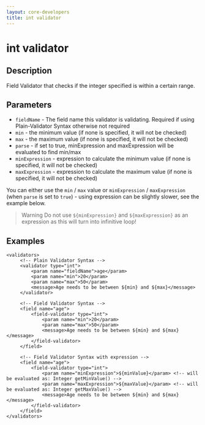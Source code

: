 ```yaml
---
layout: core-developers
title: int validator
---
```


# int validator

## Description

Field Validator that checks if the integer specified is within a certain range.

## Parameters

- `fieldName` - The field name this validator is validating. Required if using Plain-Validator Syntax otherwise not required
- `min` - the minimum value (if none is specified, it will not be checked)
- `max` - the maximum value (if none is specified, it will not be checked)
- `parse` - if set to true, minExpression and maxExpression will be evaluated to find min/max
- `minExpression` - expression to calculate the minimum value (if none is specified, it will not be checked)
- `maxExpression` - expression to calculate the maximum value (if none is specified, it will not be checked) 

You can either use the `min` / `max` value or `minExpression` / `maxExpression` (when `parse` is set to `true`) - using expression can be slightly slower, see the example below.

> Warning
> Do not use `${minExpression}` and `${maxExpression}` as an expression as this will turn into infinitive loop!

## Examples

```
<validators>
     <!-- Plain Validator Syntax -->
     <validator type="int">
         <param name="fieldName">age</param>
         <param name="min">20</param>
         <param name="max">50</param>
         <message>Age needs to be between ${min} and ${max}</message>
     </validator>
 
     <!-- Field Validator Syntax -->
     <field name="age">
         <field-validator type="int">
             <param name="min">20</param>
             <param name="max">50</param>
             <message>Age needs to be between ${min} and ${max}</message>
         </field-validator>
     </field>
 
     <!-- Field Validator Syntax with expression -->
     <field name="age">
         <field-validator type="int">
             <param name="minExpression">${minValue}</param> <!-- will be evaluated as: Integer getMinValue() -->
             <param name="maxExpression">${maxValue}</param> <!-- will be evaluated as: Integer getMaxValue() -->
             <message>Age needs to be between ${min} and ${max}</message>
         </field-validator>
     </field>
</validators>
```
